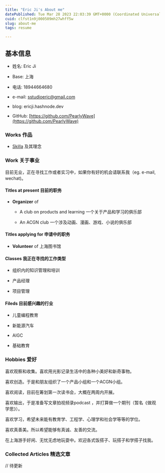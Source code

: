 ```yaml
---
title: "Eric Ji's About me"
datePublished: Tue Mar 28 2023 22:03:39 GMT+0000 (Coordinated Universal Time)
cuid: clfst1n9j000509mh27whff5w
slug: about-me
tags: resume

---
```


## 基本信息

* 姓名: Eric Ji
    
* Base: 上海
    
* 电话: 18944664680
    
* e-mail: sstudioeric@gmail.com
    
* blog: ericji.hashnode.dev
    
* GitHub: [https://github.com/PearlyWave](https://github.com/PearlyWave)
    

### Works 作品

* [Skilla](https://v2ex.com/t/847040) 及其理念
    

### Work 关于事业

目前无业，正在寻找工作或者实习中，如果你有好的机会请联系我（eg. e-mail, wechat)。

#### Titles at present 目前的职务

* **Organizer** of
    
    * A club on products and learning 一个关于产品和学习的俱乐部
        
    * An ACGN club 一个涉及动画、漫画、游戏、小说的俱乐部
        

#### Titles applying for 申请中的职务

* **Volunteer** of 上海图书馆
    

#### Classes 我正在寻找的工作类型

* 组织内的知识管理和培训
    
* 产品经理
    
* 项目管理
    

#### Fileds 目前感兴趣的行业

* 儿童编程教育
    
* 新能源汽车
    
* AIGC
    
* 基础教育
    

### Hobbies 爱好

喜欢观察和收集。喜欢用光影记录生活中的各种小美好和新奇事物。

喜欢创造。于是和朋友组织了一个产品小组和一个ACGN小组。

喜欢阅读，目前在筹划第一次读书会，大概在两周内开展。

喜欢输出，于是准备写文章拍视频录podcast ，并打算做一个期刊（暂名《做观学思》）。

喜欢学习，希望未来能有教育学、工程学、心理学和社会学等等的学位。

喜欢真善美。所以希望能够有真诚、友善的交流。

在上海游手好闲、无忧无虑地玩耍中。欢迎各式饭搭子、玩搭子和学搭子找我。

### Collected Articles 精选文章

// 待更新